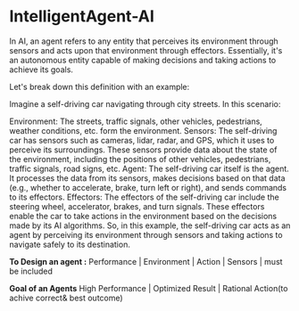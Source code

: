 # IntelligentAgent-AI
In AI, an agent refers to any entity that perceives its environment through sensors and acts upon that environment through effectors. Essentially, it's an autonomous entity capable of making decisions and taking actions to achieve its goals.

Let's break down this definition with an example:

Imagine a self-driving car navigating through city streets. In this scenario:

Environment: The streets, traffic signals, other vehicles, pedestrians, weather conditions, etc. form the environment.
Sensors: The self-driving car has sensors such as cameras, lidar, radar, and GPS, which it uses to perceive its surroundings. These sensors provide data about the state of the environment, including the positions of other vehicles, pedestrians, traffic signals, road signs, etc.
Agent: The self-driving car itself is the agent. It processes the data from its sensors, makes decisions based on that data (e.g., whether to accelerate, brake, turn left or right), and sends commands to its effectors.
Effectors: The effectors of the self-driving car include the steering wheel, accelerator, brakes, and turn signals. These effectors enable the car to take actions in the environment based on the decisions made by its AI algorithms.
So, in this example, the self-driving car acts as an agent by perceiving its environment through sensors and taking actions to navigate safely to its destination.

**To Design an agent :**
Performance | Environment | Action | Sensors | must be included

**Goal of an Agents**
High Performance | Optimized Result | Rational Action(to achive correct& best outcome)
